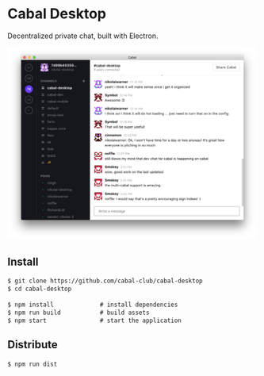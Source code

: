 # Cabal Desktop

Decentralized private chat, built with Electron.

<center><img src="screenshot.png"/></center>

## Install

```
$ git clone https://github.com/cabal-club/cabal-desktop
$ cd cabal-desktop

$ npm install             # install dependencies
$ npm run build           # build assets
$ npm start               # start the application
```

## Distribute

```
$ npm run dist
```
